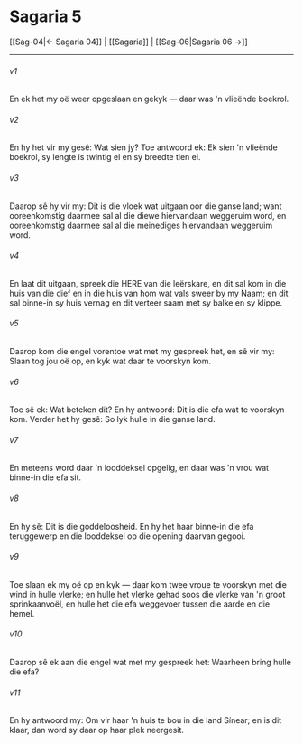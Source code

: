 # Sagaria 5

[[Sag-04|← Sagaria 04]] | [[Sagaria]] | [[Sag-06|Sagaria 06 →]]
***

###### v1
En ek het my oë weer opgeslaan en gekyk — daar was 'n vlieënde boekrol. 
###### v2
En hy het vir my gesê: Wat sien jy? Toe antwoord ek: Ek sien 'n vlieënde boekrol, sy lengte is twintig el en sy breedte tien el. 
###### v3
Daarop sê hy vir my: Dit is die vloek wat uitgaan oor die ganse land; want ooreenkomstig daarmee sal al die diewe hiervandaan weggeruim word, en ooreenkomstig daarmee sal al die meinediges hiervandaan weggeruim word. 
###### v4
En laat dit uitgaan, spreek die HERE van die leërskare, en dit sal kom in die huis van die dief en in die huis van hom wat vals sweer by my Naam; en dit sal binne-in sy huis vernag en dit verteer saam met sy balke en sy klippe. 
###### v5
Daarop kom die engel vorentoe wat met my gespreek het, en sê vir my: Slaan tog jou oë op, en kyk wat daar te voorskyn kom. 
###### v6
Toe sê ek: Wat beteken dit? En hy antwoord: Dit is die efa wat te voorskyn kom. Verder het hy gesê: So lyk hulle in die ganse land. 
###### v7
En meteens word daar 'n looddeksel opgelig, en daar was 'n vrou wat binne-in die efa sit. 
###### v8
En hy sê: Dit is die goddeloosheid. En hy het haar binne-in die efa teruggewerp en die looddeksel op die opening daarvan gegooi. 
###### v9
Toe slaan ek my oë op en kyk — daar kom twee vroue te voorskyn met die wind in hulle vlerke; en hulle het vlerke gehad soos die vlerke van 'n groot sprinkaanvoël, en hulle het die efa weggevoer tussen die aarde en die hemel. 
###### v10
Daarop sê ek aan die engel wat met my gespreek het: Waarheen bring hulle die efa? 
###### v11
En hy antwoord my: Om vir haar 'n huis te bou in die land Sínear; en is dit klaar, dan word sy daar op haar plek neergesit. 
